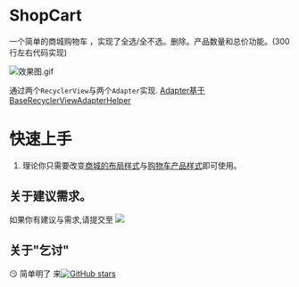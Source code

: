 # ShopCart
一个简单的商城购物车 ，实现了全选/全不选。删除。产品数量和总价功能。(300行左右代码实现)

![效果图.gif](https://github.com/sun-wenming/ShopCart/blob/master/shopcart.gif)


通过两个`RecyclerView`与两个`Adapter`实现. [Adapter基于BaseRecyclerViewAdapterHelper](https://github.com/CymChad/BaseRecyclerViewAdapterHelper)

# 快速上手
1. 理论你只需要改变[商城的布局样式](https://github.com/sun-wenming/ShopCart/blob/master/app/src/main/res/layout/item_cart_list.xml)与[购物车产品样式](https://github.com/sun-wenming/ShopCart/blob/master/app/src/main/res/layout/item_cart_product.xml)即可使用。


## 关于建议需求。
如果你有建议与需求,请提交至 [![](https://img.shields.io/github/issues/sun-wenming/ShopCart.svg)](https://github.com/sun-wenming/ShopCart/issues)

## 关于"乞讨"
 :smirk: 简单明了 来[![GitHub stars](https://img.shields.io/github/stars/sun-wenming/ShopCart.svg?label=Stars&style=popout)](https://github.com/sun-wenming/ShopCart)

